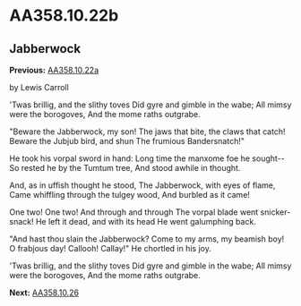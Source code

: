 # AA358.10.22b
## Jabberwock
**Previous:** [AA358.10.22a](Old%20Stories/Jason's%20Journal/AA358.10.22a.md)

by Lewis Carroll

'Twas brillig, and the slithy toves 
Did gyre and gimble in the wabe; 
All mimsy were the borogoves, 
And the mome raths outgrabe. 
  
"Beware the Jabberwock, my son! 
The jaws that bite, the claws that catch! 
Beware the Jubjub bird, and shun 
The frumious Bandersnatch!" 

He took his vorpal sword in hand: 
Long time the manxome foe he sought-- 
So rested he by the Tumtum tree, 
And stood awhile in thought. 

And, as in uffish thought he stood,
The Jabberwock, with eyes of flame,
Came whiffling through the tulgey wood,
And burbled as it came!

One two! One two! And through and through
The vorpal blade went snicker-snack!
He left it dead, and with its head
He went galumphing back.

"And hast thou slain the Jabberwock?
Come to my arms, my beamish boy!
O frabjous day! Callooh! Callay!"
He chortled in his joy.

'Twas brillig, and the slithy toves
Did gyre and gimble in the wabe;
All mimsy were the borogoves,
And the mome raths outgrabe.

**Next:** [AA358.10.26](Old%20Stories/Jason's%20Journal/AA358.10.26.md)
